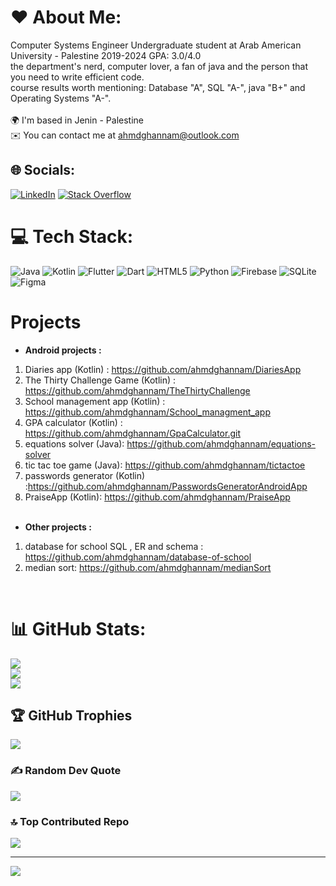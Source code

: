 # ❤️ About Me:
Computer Systems Engineer Undergraduate student at Arab American University - Palestine 2019-2024 GPA: 3.0/4.0<br> the department's nerd, computer lover, a fan of java and the person that you need to write efficient code. <br>course results worth mentioning: Database "A", SQL "A-", java "B+" and Operating Systems "A-".<br><br>🌍  I'm based in Jenin - Palestine<br>✉️  You can contact me at ahmdghannam@outlook.com


## 🌐 Socials:
[![LinkedIn](https://img.shields.io/badge/LinkedIn-%230077B5.svg?logo=linkedin&logoColor=white)](https://linkedin.com/in/ahmdghannam) [![Stack Overflow](https://img.shields.io/badge/-Stackoverflow-FE7A16?logo=stack-overflow&logoColor=white)](https://stackoverflow.com/users/15949992) 

# 💻 Tech Stack:
![Java](https://img.shields.io/badge/java-%23ED8B00.svg?style=for-the-badge&logo=openjdk&logoColor=white)  ![Kotlin](https://img.shields.io/badge/kotlin-%237F52FF.svg?style=for-the-badge&logo=kotlin&logoColor=white) ![Flutter](https://img.shields.io/badge/Flutter-%2302569B.svg?style=for-the-badge&logo=Flutter&logoColor=white) ![Dart](https://img.shields.io/badge/dart-%230175C2.svg?style=for-the-badge&logo=dart&logoColor=white)  ![HTML5](https://img.shields.io/badge/html5-%23E34F26.svg?style=for-the-badge&logo=html5&logoColor=white) ![Python](https://img.shields.io/badge/python-3670A0?style=for-the-badge&logo=python&logoColor=ffdd54) ![Firebase](https://img.shields.io/badge/firebase-%23039BE5.svg?style=for-the-badge&logo=firebase)  ![SQLite](https://img.shields.io/badge/sqlite-%2307405e.svg?style=for-the-badge&logo=sqlite&logoColor=white) ![Figma](https://img.shields.io/badge/figma-%23F24E1E.svg?style=for-the-badge&logo=figma&logoColor=white) 

# Projects  <br>

- <strong> Android projects : </strong>
1. Diaries app (Kotlin) : https://github.com/ahmdghannam/DiariesApp <br> 
2. The Thirty Challenge Game (Kotlin) : https://github.com/ahmdghannam/TheThirtyChallenge <br>
2. School management app (Kotlin) :  https://github.com/ahmdghannam/School_managment_app <br>
3. GPA calculator (Kotlin) : https://github.com/ahmdghannam/GpaCalculator.git <br>
4.  equations solver (Java): https://github.com/ahmdghannam/equations-solver  <br>
5.   tic tac toe game (Java): https://github.com/ahmdghannam/tictactoe  <br>
6. passwords generator (Kotlin) :https://github.com/ahmdghannam/PasswordsGeneratorAndroidApp <br>
7. PraiseApp (Kotlin): https://github.com/ahmdghannam/PraiseApp <br> <br>

- <strong>Other projects : </strong>
1.   database for school  SQL , ER and schema : 
https://github.com/ahmdghannam/database-of-school <br>
2.  median sort: https://github.com/ahmdghannam/medianSort 

  <br>
  
# 📊 GitHub Stats:
![](https://github-readme-stats.vercel.app/api?username=ahmdghannam&theme=gruvbox&hide_border=false&include_all_commits=true&count_private=true)<br/>
![](https://github-readme-streak-stats.herokuapp.com/?user=ahmdghannam&theme=gruvbox&hide_border=false)<br/>
![](https://github-readme-stats.vercel.app/api/top-langs/?username=ahmdghannam&theme=gruvbox&hide_border=false&include_all_commits=true&count_private=true&layout=compact)

## 🏆 GitHub Trophies
![](https://github-profile-trophy.vercel.app/?username=ahmdghannam&theme=nord&no-frame=false&no-bg=true&margin-w=4)

### ✍️ Random Dev Quote
![](https://quotes-github-readme.vercel.app/api?type=horizontal&theme=radical)

### 🔝 Top Contributed Repo
![](https://github-contributor-stats.vercel.app/api?username=ahmdghannam&limit=5&theme=dark&combine_all_yearly_contributions=true)

---
[![](https://visitcount.itsvg.in/api?id=ahmdghannam&icon=0&color=8)](https://visitcount.itsvg.in)

<!-- Proudly created with GPRM ( https://gprm.itsvg.in ) -->
